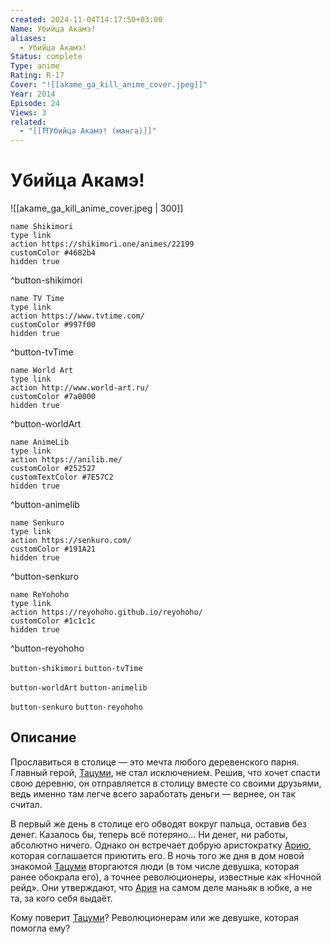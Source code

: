 ```yaml
---
created: 2024-11-04T14:17:50+03:00
Name: Убийца Акамэ!
aliases:
  - Убийца Акамэ!
Status: complete
Type: anime
Rating: R-17
Cover: "![[akame_ga_kill_anime_cover.jpeg]]"
Year: 2014
Episode: 24
Views: 3
related:
  - "[[⛩️Убийца Акамэ! (манга)]]"
---
```


# Убийца Акамэ!

![[akame_ga_kill_anime_cover.jpeg | 300]]

```button
name Shikimori
type link
action https://shikimori.one/animes/22199
customColor #4682b4
hidden true
```
^button-shikimori

```button
name TV Time
type link
action https://www.tvtime.com/
customColor #997f00
hidden true
```
^button-tvTime

```button
name World Art
type link
action http://www.world-art.ru/
customColor #7a0000
hidden true
```
^button-worldArt

```button
name AnimeLib
type link
action https://anilib.me/
customColor #252527
customTextColor #7E57C2
hidden true
```
^button-animelib

```button
name Senkuro
type link
action https://senkuro.com/
customColor #191A21
hidden true
```
^button-senkuro

```button
name ReYohoho
type link
action https://reyohoho.github.io/reyohoho/
customColor #1c1c1c
hidden true
```
^button-reyohoho

`button-shikimori` `button-tvTime`

`button-worldArt` `button-animelib`

`button-senkuro` `button-reyohoho`

## Описание

Прославиться в столице — это мечта любого деревенского парня. Главный герой, [Тацуми](https://shikimori.one/characters/64749-tatsumi), не стал исключением. Решив, что хочет спасти свою деревню, он отправляется в столицу вместе со своими друзьями, ведь именно там легче всего заработать деньги — вернее, он так считал.

В первый же день в столице его обводят вокруг пальца, оставив без денег. Казалось бы, теперь всё потеряно... Ни денег, ни работы, абсолютно ничего. Однако он встречает добрую аристократку [Арию](https://shikimori.one/characters/108745-aria), которая соглашается приютить его. В ночь того же дня в дом новой знакомой [Тацуми](https://shikimori.one/characters/64749-tatsumi) вторгаются люди (в том числе девушка, которая ранее обокрала его), а точнее революционеры, известные как «Ночной рейд». Они утверждают, что [Ария](https://shikimori.one/characters/108745-aria) на самом деле маньяк в юбке, а не та, за кого себя выдаёт.

Кому поверит [Тацуми](https://shikimori.one/characters/64749-tatsumi)? Революционерам или же девушке, которая помогла ему?
